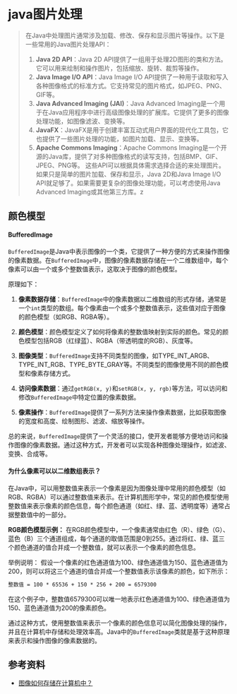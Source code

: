 # java图片处理

> 在Java中处理图片通常涉及加载、修改、保存和显示图片等操作。以下是一些常用的Java图片处理API：
> 1. **Java 2D API**：Java 2D API提供了一组用于处理2D图形的类和方法。它可以用来绘制和操作图片，包括缩放、旋转、裁剪等操作。
> 2. **Java Image I/O API**：Java Image I/O API提供了一种用于读取和写入各种图像格式的标准方式。它支持常见的图片格式，如JPEG、PNG、GIF等。
> 3. **Java Advanced Imaging (JAI)**：Java Advanced Imaging是一个用于在Java应用程序中进行高级图像处理的扩展库。它提供了更多的图像处理功能，如图像滤波、变换等。
> 4. **JavaFX**：JavaFX是用于创建丰富互动式用户界面的现代化工具包，它也提供了一些图片处理的功能，如图片加载、显示、变换等。
> 5. **Apache Commons Imaging**：Apache Commons Imaging是一个开源的Java库，提供了对多种图像格式的读写支持，包括BMP、GIF、JPEG、PNG等。 
> 这些API可以根据具体需求选择合适的来处理图片。如果只是简单的图片加载、保存和显示，Java 2D和Java Image I/O API就足够了。如果需要更复杂的图像处理功能，可以考虑使用Java Advanced Imaging或其他第三方库。z

## 颜色模型
#### BufferedImage
`BufferedImage`是Java中表示图像的一个类，它提供了一种方便的方式来操作图像的像素数据。在`BufferedImage`中，图像的像素数据存储在一个二维数组中，每个像素可以由一个或多个整数值表示，这取决于图像的颜色模型。

原理如下：
1. **像素数据存储**：`BufferedImage`中的像素数据以二维数组的形式存储，通常是一个`int`类型的数组。每个像素由一个或多个整数值表示，这些值对应于图像的颜色模型（如RGB、RGBA等）。

2. **颜色模型**：颜色模型定义了如何将像素的整数值映射到实际的颜色。常见的颜色模型包括RGB（红绿蓝）、RGBA（带透明度的RGB）、灰度等。

3. **图像类型**：`BufferedImage`支持不同类型的图像，如TYPE_INT_ARGB、TYPE_INT_RGB、TYPE_BYTE_GRAY等。不同类型的图像使用不同的颜色模型和像素存储方式。

4. **访问像素数据**：通过`getRGB(x, y)`和`setRGB(x, y, rgb)`等方法，可以访问和修改`BufferedImage`中特定位置的像素数据。

5. **像素操作**：`BufferedImage`提供了一系列方法来操作像素数据，比如获取图像的宽度和高度、绘制图形、滤波、缩放等操作。

总的来说，`BufferedImage`提供了一个灵活的接口，使开发者能够方便地访问和操作图像的像素数据。通过这种方式，开发者可以实现各种图像处理操作，如滤波、变换、合成等。

#### 为什么像素可以以二维数组表示？

在Java中，可以用整数值来表示一个像素是因为图像处理中常用的颜色模型（如RGB、RGBA）可以通过整数值来表示。在计算机图形学中，常见的颜色模型使用整数值来表示像素的颜色信息，每个颜色通道（如红、绿、蓝、透明度等）通常占据整数值中的一部分。

 **RGB颜色模型示例：**
在RGB颜色模型中，一个像素通常由红色（R）、绿色（G）、蓝色（B）三个通道组成，每个通道的取值范围是0到255。通过将红、绿、蓝三个颜色通道的值合并成一个整数值，就可以表示一个像素的颜色信息。

举例说明：
假设一个像素的红色通道值为100、绿色通道值为150、蓝色通道值为200，则可以将这三个通道的值合并成一个整数值表示该像素的颜色，如下所示：
```markdown
整数值 = 100 * 65536 + 150 * 256 + 200 = 6579300
```
在这个例子中，整数值6579300可以唯一地表示红色通道值为100、绿色通道值为150、蓝色通道值为200的像素颜色。

通过这种方式，使用整数值来表示一个像素的颜色信息可以简化图像处理的操作，并且在计算机中存储和处理效率高。Java中的`BufferedImage`类就是基于这种原理来表示和操作图像的像素数据的。


## 参考资料
- [图像如何存储在计算机中？](https://zhuanlan.zhihu.com/p/367823319)